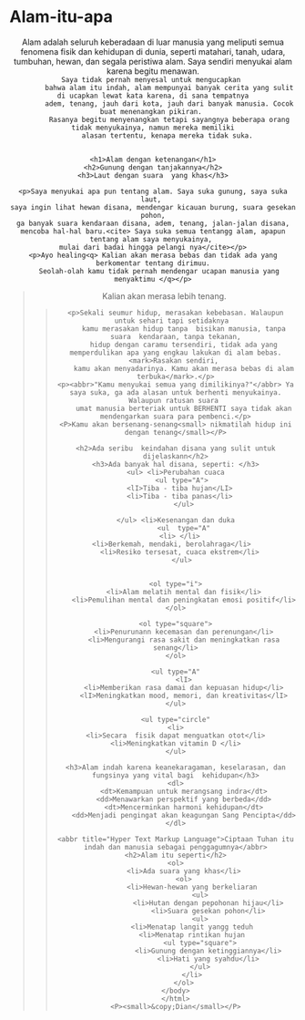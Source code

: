# Alam-itu-apa   
<!DOCTYPE html>
<html lang="id">
<head>
    <meta charset="UTF-8">
    <meta name="viewport" content="width=device-width, initial-scale=1.0">
    <title>Alam itu apa?</title >
</head>
<body>
  <header>
    <p>Alam adalah seluruh keberadaan di luar manusia yang meliputi semua
        fenomena fisik dan kehidupan di dunia, seperti  matahari, tanah, udara,
        tumbuhan, hewan, dan segala peristiwa alam. Saya sendiri  menyukai
        alam karena begitu menawan.<br><code>Saya tidak pernah menyesal untuk mengucapkan 
        bahwa alam itu indah, alam mempunyai banyak cerita yang sulit di ucapkan lewat kata karena, di sana tempatnya
        adem, tenang, jauh dari kota, jauh dari banyak manusia. Cocok buat menenangkan pikiran. 
        Rasanya begitu menyenangkan tetapi sayangnya beberapa orang tidak menyukainya, namun mereka memiliki
        alasan tertentu, kenapa mereka tidak suka. 
    </code>

    <h1>Alam dengan ketenangan</h1>
    <h2>Gunung dengan tanjakannya</h2>
    <h3>Laut dengan suara  yang khas</h3>

    <p>Saya menyukai apa pun tentang alam. Saya suka gunung, saya suka laut, 
    saya ingin lihat hewan disana, mendengar kicauan burung, suara gesekan pohon,
    ga banyak suara kendaraan disana, adem, tenang, jalan-jalan disana,
    mencoba hal-hal baru.<cite> Saya suka semua tentangg alam, apapun tentang alam saya menyukainya, 
    mulai dari badai hingga pelangi nya</cite></p>
    <p>Ayo healing<q> Kalian akan merasa bebas dan tidak ada yang berkomentar tentang dirimuu.
       Seolah-olah kamu tidak pernah mendengar ucapan manusia yang menyaktimu </q></p>

<blockquote>Kalian akan merasa lebih tenang.<blockquote>
    
    <p>Sekali seumur hidup, merasakan kebebasan. Walaupun  untuk sehari tapi setidaknya  
        kamu merasakan hidup tanpa  bisikan manusia, tanpa suara  kendaraan, tanpa tekanan,
        hidup dengan caramu tersendiri, tidak ada yang memperdulikan apa yang engkau lakukan di alam bebas. <mark>Rasakan sendiri, 
        kamu akan menyadarinya. Kamu akan merasa bebas di alam terbuka</mark>.</p>
    <p><abbr>"Kamu menyukai semua yang dimilikinya?"</abbr> Ya saya suka, ga ada alasan untuk berhenti menyukainya. Walaupun ratusan suara 
        umat manusia berteriak untuk BERHENTI saya tidak akan mendengarkan suara para pembenci.</p>
    <P>Kamu akan bersenang-senang<small> nikmatilah hidup ini dengan tenang</small></P>

    <h2>Ada seribu  keindahan disana yang sulit untuk dijelaskann</h2>
    <h3>Ada banyak hal disana, seperti: </h3>
    <ul> <li>Perubahan cuaca
       <ul type="A">
      <lI>Tiba - tiba hujan</LI>
      <li>Tiba - tiba panas</li>
        </ul>
       
    </ul> <li>Kesenangan dan duka
        <ul  type="A"
      <li> </li>
      <li>Berkemah, mendaki, berolahraga</li>    
      <li>Resiko tersesat, cuaca ekstrem</li>
        </ul> 


    <ol type="i">
        <li>Alam melatih mental dan fisik</li>
        <li>Pemulihan mental dan peningkatan emosi positif</li>
    </ol>

    <ol type="square">
        <li>Penurunann kecemasan dan perenungan</li>
        <li>Mengurangi rasa sakit dan meningkatkan rasa senang</li>
    </ol>

    <ul type="A"
        <lI>
        <li>Memberikan rasa damai dan kepuasan hidup</li>
        <lI>Meningkatkan mood, memori, dan kreativitas</lI>
    </ul>

    <ul type="circle"
    <li>
    <li>Secara  fisik dapat menguatkan otot</li>
    <li>Meningkatkan vitamin D </li>
    </ul>

    <h3>Alam indah karena keanekaragaman, keselarasan, dan fungsinya yang vital bagi  kehidupan</h3>
    <dl>
        <dt>Kemampuan untuk merangsang indra</dt>
        <dd>Menawarkan perspektif yang berbeda</dd>
        <dt>Mencerminkan harmoni kehidupan</dt>
        <dd>Menjadi pengingat akan keagungan Sang Pencipta</dd>
    </dl>
    
    <abbr title="Hyper Text Markup Language">Ciptaan Tuhan itu indah dan manusia sebagai penggagumnya</abbr>
    <h2>Alam itu seperti</h2>
    <ol>
        <li>Ada suara yang khas</li>
        <ol>
            <li>Hewan-hewan yang berkeliaran
                <ul>
                    <li>Hutan dengan pepohonan hijau</li>
                    <li>Suara gesekan pohon</li>
                <ul>
            <li>Menatap langit yangg teduh
            <li>Menatap rintikan hujan
                <ul type="square">
                    <li>Gunung dengan ketinggiannya</li>
                    <li>Hati yang syahdu</li>
                </ul>
            </li>
        </ol>
    </body>
    </html>
    <P><small>&copy;Dian</small></P>
